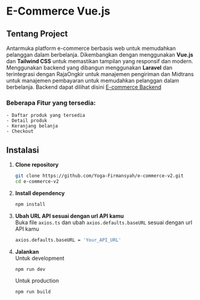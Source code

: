 # E-Commerce Vue.js

## Tentang Project

Antarmuka platform e-commerce berbasis web untuk memudahkan pelanggan dalam berbelanja. Dikembangkan dengan menggunakan **Vue.js** dan **Tailwind CSS** untuk memastikan tampilan yang responsif dan modern. Menggunakan backend yang dibangun menggunakan **Laravel** dan terintegrasi dengan RajaOngkir untuk manajemen pengiriman dan Midtrans untuk manajemen pembayaran untuk memudahkan pelanggan dalam berbelanja. Backend dapat dilihat disini [E-commerce Backend](https://github.com/Yoga-Firmansyah/E-Commerce/tree/main/backend)
### Beberapa Fitur yang tersedia:
    - Daftar produk yang tersedia
    - Detail produk
    - Keranjang belanja
    - Checkout


## Instalasi

1. **Clone repository**  
   ```bash
   git clone https://github.com/Yoga-Firmansyah/e-commerce-v2.git
   cd e-commerce-v2
   ```
2. **Install dependency**  
   ```bash
   npm install
   ```
3. **Ubah URL API sesuai dengan url API kamu**  
   Buka file `axios.ts` dan ubah `axios.defaults.baseURL` sesuai dengan url API kamu
   ```bash
   axios.defaults.baseURL = 'Your_API_URL'
   ```
4. **Jalankan**  
   Untuk development
   ```bash
   npm run dev
   ```
   Untuk production
   ```bash
   npm run build
   ```

